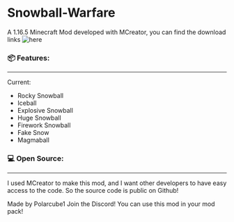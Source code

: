 # Snowball-Warfare
A 1.16.5 Minecraft Mod developed with MCreator, you can find the download links ![here](https://www.curseforge.com/minecraft/mc-mods/snowball-warfare)

### 📦 Features:
---
Current:

- Rocky Snowball
- Iceball
- Explosive Snowball
- Huge Snowball
- Firework Snowball
- Fake Snow
- Magmaball

### 💻 Open Source:
---
I used MCreator to make this mod, and I want other developers to have easy access to the code. So the source code is public on Github!

Made by Polarcube1
Join the Discord!
You can use this mod in your mod pack!
